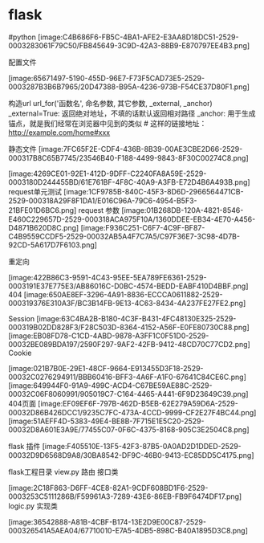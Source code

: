 # flask
#python
[image:C4B686F6-FB5C-4BA1-AFE2-E3AA8D18DC51-2529-0003283061F79C50/FB845649-3C9D-42A3-88B9-E870797EE4B3.png]

配置文件

[image:65671497-5190-455D-96E7-F73F5CAD73E5-2529-0003287B3B6B7965/20D47388-B95A-4236-973B-F54CE37D80F1.png]

构造url
url_for('函数名', 命名参数, 其它参数, _external, _anchor)
_external=True: 返回绝对地址，不填的话默认返回相对路径
_anchor: 用于生成锚点，就是我们经常在浏览器中见到的类似 # 这样的链接地址：http://example.com/home#xxx

静态文件
[image:7FC65F2E-CDF4-436B-8B39-00AE3CBE2D66-2529-000317B8C65B7745/23546B40-F188-4499-9843-8F30C00274C8.png]

[image:4269CE01-92E1-412D-9DFF-C2240FA8A59E-2529-0003180D244455BD/61E761BF-4F8C-40A9-A3FB-E72D4B6A493B.png]
request单元测试
[image:1CF9785B-840C-45F3-8D6D-2966564471CB-2529-000318A29F8F1DA1/E016C96A-79C6-4954-B5F3-21BFE01D6BC6.png]
request 参数
[image:01B268DB-120A-4821-8546-E460C229657D-2529-000318ACA975F10A/1360DDEE-EB34-4E70-A456-D4871B620D8C.png]
[image:F936C251-C6F7-4C9F-BF87-C4B9559CCDF5-2529-00032AB5A4F7C7A5/C97F36E7-3C98-4D7B-92CD-5A617D7F6103.png]

重定向

[image:422B86C3-9591-4C43-95EE-5EA789FE6361-2529-0003191E37E775E3/AB86016C-D0BC-4574-BEDD-EABF410D4BBF.png]
404
[image:650AE8EF-3296-4A91-8836-ECCCA0611882-2529-000319376E310A3F/BC3B14FB-9E13-4C63-8434-4A237FE27FE2.png]

Session
[image:63C4BA2B-B180-4C3F-B431-4FC48130E325-2529-000319B02DD828F3/F28C503D-8364-4152-A56F-E0FE80730C88.png]
[image:EB08FD78-C1CD-4ABD-9878-A3FF1C0F51D0-2529-00032BE089BDA197/2590F297-9AF2-42FB-9412-48CD70C77CD2.png]
Cookie

[image:021B7B0E-29E1-48CF-9664-E913455D3F18-2529-00032C0276294911/BBB60416-BFF3-4A6F-A1F0-67641C84CE6C.png]
[image:649944F0-91A9-499C-ACD4-C67BE59AE88C-2529-00032C06F8060991/905019C7-C164-4465-A441-6F9D23649C39.png]
404页面
[image:EF09EF6F-797B-462D-B5EB-62E279A59D6A-2529-00032D86B426DCC1/9235C7FC-473A-4CCD-9999-CF2E27F4BC44.png]
[image:51AEFF4D-5383-49E4-BE8B-7F715E1E5C20-2529-00032D8A601E3A9E/77455C07-0F6C-4375-8168-905C3E2504C8.png]

flask 插件
[image:F405510E-13F5-42F3-87B5-0A0AD2D1DDED-2529-00032D9D6568D9A8/30BA8542-DF9C-46B0-9413-EC85DD5C4175.png]


flask工程目录
view.py  路由 接口类

[image:2C18F863-D6FF-4CE8-82A1-9CDF608BD1F6-2529-0003253C5111286B/F59961A3-7289-43E6-86EB-FB9F6474DF17.png]
logic.py 实现类



[image:36542888-A81B-4CBF-B174-13E2D9E00C87-2529-000326541A5AEA04/67710010-E7A5-4DB5-898C-B40A1895D3C8.png]